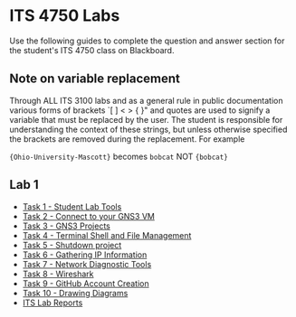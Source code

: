 # ITS 4750 Labs

Use the following guides to complete the question and answer section for the student's ITS 4750 class on Blackboard.

## Note on variable replacement
Through ALL ITS 3100 labs and as a general rule in public documentation various forms of brackets `[ ] < > { }" and quotes are used to signify a variable that must be replaced by the user.  The student is responsible for understanding the context of these strings, but unless otherwise specified the brackets are removed during the replacement.  For example

`{Ohio-University-Mascott}` becomes `bobcat` NOT `{bobcat}`  

## Lab 1

- [Task 1 - Student Lab Tools](../tasks/Task-Student-Lab-Tools.md)
- [Task 2 - Connect to your GNS3 VM](../tasks/Task-Connect-to-GNS3-VM.md)
- [Task 3 - GNS3 Projects](../tasks/Task-GNS3-Projects.md)
- [Task 4 - Terminal Shell and File Management](../tasks/Task-Terminal-Shell-and-File-Management.md)
- [Task 5 - Shutdown project](../tasks/Task-Shutdown-GNS3.md)
- [Task 6 - Gathering IP Information](../tasks/Task-Gathering-IP-Information.md)
- [Task 7 - Network Diagnostic Tools](../tasks/Task-Advanced-Network-Diagnostic-Commands.md)
- [Task 8 - Wireshark](../tasks/Task-Wireshark.md)
- [Task 9 - GitHub Account Creation](../tasks/Task-GitHub-Account-Creation.md)
- [Task 10 - Drawing Diagrams](../tasks/Task-Drawing-Diagrams.md)
- [ITS Lab Reports](../tasks/ITL-Lab-Report.md)